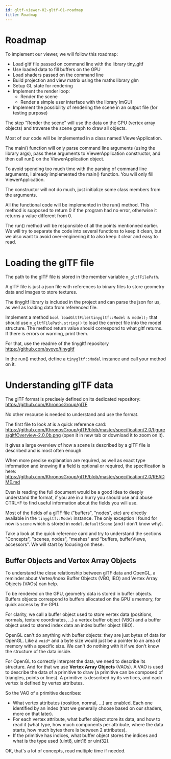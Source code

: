 ```yaml
---
id: gltf-viewer-02-gltf-01-roadmap
title: Roadmap
---
```


# Roadmap

To implement our viewer, we will follow this roadmap:
- Load gltf file passed on command line with the library tiny_gltf
- Use loaded data to fill buffers on the GPU
- Load shaders passed on the command line
- Build projection and view matrix using the maths library glm
- Setup GL state for rendering
- Implement the render loop:
  - Render the scene
  - Render a simple user interface with the library ImGUI
- Implement the possibility of rendering the scene in an output file (for testing purpose)

The step "Render the scene" will use the data on the GPU (vertex array objects) and traverse the scene graph to draw all objects.

Most of our code will be implemented in a class named ViewerApplication.

The main() function will only parse command line arguments (using the library args), pass these arguments to ViewerApplication constructor, and then call run() on the ViewerApplication object.

To avoid spending too much time with the parsing of command line arguments, I already implemented the main() function. You will only fill ViewerApplication.

The constructor will not do much, just initialize some class members from the arguments.

All the functional code will be implemented in the run() method. This method is supposed to return 0 if the program had no error, otherwise it returns a value different from 0.

The run() method will be responsible of all the points mentionned earlier. We will try to separate the code into several functions to keep it clean, but we also want to avoid over-enginering it to also keep it clear and easy to read.

# Loading the glTF file

The path to the glTF file is stored in the member variable `m_gltfFilePath`.

A glTF file is just a json file with references to binary files to store geometry data and images to store textures.

The tinygltf library is included in the project and can parse the json for us, as well as loading data from referenced file.

<span class="todo badge"></span> Implement a method `bool loadGltfFile(tinygltf::Model & model);` that should use `m_gltfFilePath.string()` to load the correct file into the model structure. The method return value should correspond to what gltf returns. If there is errors or warning, print them.

For that, use the readme of the tinygltf repository https://github.com/syoyo/tinygltf

<span class="todo badge"></span> In the run() method, define a `tinygltf::Model` instance and call your method on it.

# Understanding glTF data

The glTF format is precisely defined on its dedicated repository: https://github.com/KhronosGroup/glTF

No other resource is needed to understand and use the format.

The first file to look at is a quick reference card: https://github.com/KhronosGroup/glTF/blob/master/specification/2.0/figures/gltfOverview-2.0.0b.png (open it in new tab or download it to zoom on it).

It gives a large overview of how a scene is described by a glTF file is described and is most often enough.

When more precise explanation are required, as well as exact type information and knowing if a field is optional or required, the specification is here: https://github.com/KhronosGroup/glTF/blob/master/specification/2.0/README.md

Even is reading the full document would be a good idea to deeply understand the format, if you are in a hurry you should use and abuse CTRL+F to find useful information about the fields you will use.

Most of the fields of a glTF file ("buffers", "nodes", etc) are directly available in the `tinygltf::Model` instance. The only exception I found for now is `scene` which is stored in `model.defaultScene` (and I don't know why).

<span class="todo badge"></span> Take a look at the quick reference card and try to understand the sections "Concepts", "scenes, nodes", "meshes" and "buffers, bufferViews, accessors". We will start by focusing on these. 

## Buffer Objects and Vertex Array Objects

To understand the close relationship between glTF data and OpenGL, a reminder about Vertex/Index Buffer Objects (VBO, IBO) and Vertex Array Objects (VAOs) can help.

To be rendered on the GPU, geometry data is stored in buffer objects. Buffers objects correspond to buffers allocated on the GPU's memory, for quick access by the GPU.

For clarity, we call a buffer object used to store vertex data (positions, normals, texture coordinates, ...) a vertex buffer object (VBO) and a buffer object used to stored index data an index buffer object (IBO).

OpenGL can't do anything with buffer objects: they are just bytes of data for OpenGL. Like a `void*` and a byte size would just be a pointer to an area of memory with a specific size. We can't do nothing with it if we don't know the structure of the data inside.

For OpenGL to correctly interpret the data, we need to describe its structure. And for that we use **Vertex Array Objects** (VAOs). A VAO is used to describe the data of a primitive to draw (a primitive can be composed of triangles, points or lines). A primitive is described by its vertices, and each vertex is defined by vertex attributes.

So the VAO of a primitive describes:
- What vertex attributes (position, normal, ...) are enabled. Each one identified by an index (that we generally choose based on our shaders, more on that later).
- For each vertex attribute, what buffer object store its data, and how to read it (what type, how much components per attribute, where the data starts, how much bytes there is between 2 attributes).
- If the primitive has indices, what buffer object stores the indices and what is the type used (uint8, uint16 or uint32).

OK, that's a lot of concepts, read multiple time if needed.
